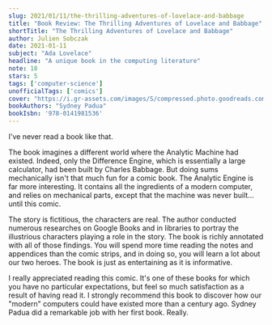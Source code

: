 ```yaml
---
slug: 2021/01/11/the-thrilling-adventures-of-lovelace-and-babbage
title: "Book Review: The Thrilling Adventures of Lovelace and Babbage"
shortTitle: "The Thrilling Adventures of Lovelace and Babbage"
author: Julien Sobczak
date: 2021-01-11
subject: "Ada Lovelace"
headline: "A unique book in the computing literature"
note: 18
stars: 5
tags: ['computer-science']
unofficialTags: ['comics']
cover: "https://i.gr-assets.com/images/S/compressed.photo.goodreads.com/books/1412530488l/22822839.jpg"
bookAuthors: "Sydney Padua"
bookIsbn: '978-0141981536'
---
```



I've never read a book like that.

The book imagines a different world where the Analytic Machine had existed. Indeed, only the Difference Engine, which is essentially a large calculator, had been built by Charles Babbage. But doing sums mechanically isn't that much fun for a comic book. The Analytic Engine is far more interesting. It contains all the ingredients of a modern computer, and relies on mechanical parts, except that the machine was never built... until this comic.

The story is fictitious, the characters are real. The author conducted numerous researches on Google Books and in libraries to portray the illustrious characters playing a role in the story. The book is richly annotated with all of those findings. You will spend more time reading the notes and appendices than the comic strips, and in doing so, you will learn a lot about our two heroes. The book is just as entertaining as it is informative.

I really appreciated reading this comic. It's one of these books for which you have no particular expectations, but feel so much satisfaction as a result of having read it. I strongly recommend this book to discover how our "modern" computers could have existed more than a century ago. Sydney Padua did a remarkable job with her first book. Really.

